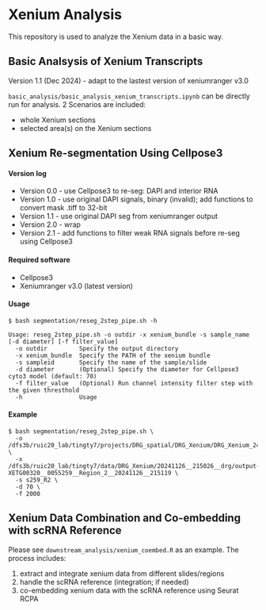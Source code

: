 # Xenium Analysis
This repository is used to analyze the Xenium data in a basic way. 

## Basic Analsysis of Xenium Transcripts
Version 1.1 (Dec 2024) - adapt to the lastest version of xeniumranger v3.0

`basic_analysis/basic_analysis_xenium_transcripts.ipynb` can be directly run for analysis. 2 Scenarios are included:
- whole Xenium sections
- selected area(s) on the Xenium sections

## Xenium Re-segmentation Using Cellpose3
#### Version log
- Version 0.0 - use Cellpose3 to re-seg: DAPI and interior RNA
- Version 1.0 - use original DAPI signals, binary (invalid); add functions to convert mask .tiff to 32-bit
- Version 1.1 - use original DAPI seg from xeniumranger output
- Version 2.0 - wrap
- Version 2.1 - add functions to filter weak RNA signals before re-seg using Cellpose3
#### Required software
- Cellpose3
- Xeniumranger v3.0 (latest version)
#### Usage
```
$ bash segmentation/reseg_2step_pipe.sh -h

Usage: reseg_2step_pipe.sh -o outdir -x xenium_bundle -s sample_name [-d diameter] [-f filter_value]
  -o outdir         Specify the output directory
  -x xenium_bundle  Specify the PATH of the xenium bundle
  -s sampleid       Specify the name of the sample/slide
  -d diameter       (Optional) Specify the diameter for Cellpose3 cyto3 model (default: 70)
  -f filter_value   (Optional) Run channel intensity filter step with the given thresthold
  -h                Usage
```
#### Example
```
$ bash segmentation/reseg_2step_pipe.sh \
  -o /dfs3b/ruic20_lab/tingty7/projects/DRG_spatial/DRG_Xenium/DRG_Xenium_241203/segmentation \
  -x /dfs3b/ruic20_lab/tingty7/data/DRG_Xenium/20241126__215026__drg/output-XETG00320__0055259__Region_2__20241126__215119 \
  -s s259_R2 \
  -d 70 \
  -f 2000
```

## Xenium Data Combination and Co-embedding with scRNA Reference
Please see `downstream_analysis/xenium_coembed.R` as an example. The process includes:
1) extract and integrate xenium data from different slides/regions
2) handle the scRNA reference (integration; if needed)
3) co-embedding xenium data with the scRNA reference using Seurat RCPA


